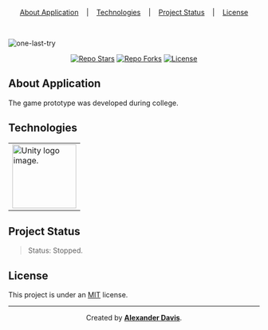 <p align="center">
  <a href="#about-application">About Application</a>
  &nbsp;&nbsp;&nbsp;|&nbsp;&nbsp;&nbsp;
  <a href="#technologies">Technologies</a>
  &nbsp;&nbsp;&nbsp;|&nbsp;&nbsp;&nbsp;
  <a href="#project-status">Project Status</a>
  &nbsp;&nbsp;&nbsp;|&nbsp;&nbsp;&nbsp;
  <a href="#license">License</a>
</p>

</br>

![one-last-try](https://user-images.githubusercontent.com/72872854/214962598-d1a079d3-ffd2-4f2f-96a1-619bcafb475b.gif)

<p align="center">
  <a href="https://img.shields.io/github/stars/shunny2/one-last-try?style=social"><img src="https://img.shields.io/github/stars/shunny2/one-last-try?style=social" alt="Repo Stars"/></a>
  <a href="https://img.shields.io/github/forks/shunny2/one-last-try?style=social"><img src="https://img.shields.io/github/forks/shunny2/one-last-try?style=social" alt="Repo Forks"/></a>
  <a href="https://img.shields.io/github/license/shunny2/one-last-try?style=social"><img src="https://img.shields.io/github/license/shunny2/one-last-try?style=social" alt="License"/></a>
</p>

## About Application

The game prototype was developed during college.

## Technologies

<table>
  <thead>
  </thead>
  <tbody>
    <td>
      <a href="https://unity.com/" title="Unity"><img width="128" height="128" src="https://www.vectorlogo.zone/logos/unity3d/unity3d-icon.svg" alt="Unity logo image." /></a>
    </td>
  </tbody>
</table>

## Project Status

> Status: Stopped.

## License

This project is under an [MIT](https://opensource.org/licenses/MIT) license.

<hr></hr>

<p align="center">Created by <a href="https://github.com/shunny2"><b>Alexander Davis</b></a>.<p>
